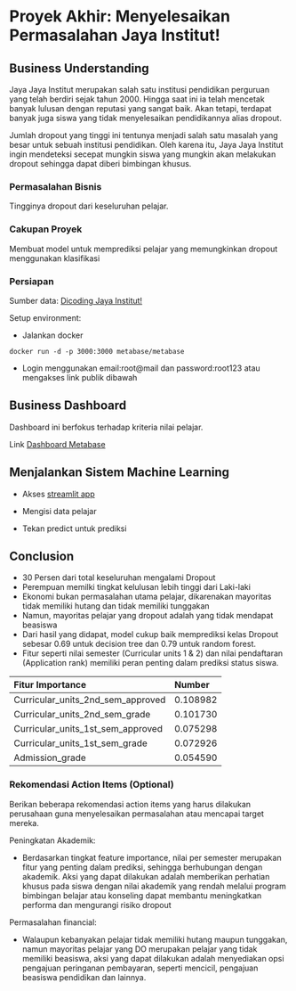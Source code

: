 # Proyek Akhir: Menyelesaikan Permasalahan Jaya Institut!

## Business Understanding

Jaya Jaya Institut merupakan salah satu institusi pendidikan perguruan yang telah berdiri sejak tahun 2000. Hingga saat ini ia telah mencetak banyak lulusan dengan reputasi yang sangat baik. Akan tetapi, terdapat banyak juga siswa yang tidak menyelesaikan pendidikannya alias dropout.

Jumlah dropout yang tinggi ini tentunya menjadi salah satu masalah yang besar untuk sebuah institusi pendidikan. Oleh karena itu, Jaya Jaya Institut ingin mendeteksi secepat mungkin siswa yang mungkin akan melakukan dropout sehingga dapat diberi bimbingan khusus.

### Permasalahan Bisnis

Tingginya dropout dari keseluruhan pelajar.

### Cakupan Proyek

Membuat model untuk memprediksi pelajar yang memungkinkan dropout menggunakan klasifikasi

### Persiapan

Sumber data: [Dicoding Jaya Institut!](https://raw.githubusercontent.com/dicodingacademy/dicoding_dataset/main/students_performance/data.csv)

Setup environment:

- Jalankan docker

```
docker run -d -p 3000:3000 metabase/metabase

```
- Login menggunakan email:root@mail dan password:root123 atau mengakses link publik dibawah

## Business Dashboard

Dashboard ini berfokus terhadap kriteria nilai pelajar.

Link [Dashboard Metabase](http://localhost:3000/public/dashboard/43c55b78-b0b3-4180-9158-37ee277c4154)

## Menjalankan Sistem Machine Learning

- Akses [streamlit app](https://numan-bpds-2.streamlit.app/)

- Mengisi data pelajar

- Tekan predict untuk prediksi

## Conclusion
- 30 Persen dari total keseluruhan mengalami Dropout
- Perempuan memilki tingkat kelulusan lebih tinggi dari Laki-laki
- Ekonomi bukan permasalahan utama pelajar, dikarenakan mayoritas tidak memiliki hutang dan tidak memiliki tunggakan
- Namun, mayoritas pelajar yang dropout adalah yang tidak mendapat beasiswa
- Dari hasil yang didapat, model cukup baik memprediksi kelas Dropout sebesar 0.69 untuk decision tree dan 0.79 untuk random forest.
- Fitur seperti nilai semester (Curricular units 1 & 2) dan nilai pendaftaran (Application rank) memiliki peran penting dalam prediksi status siswa.

 | Fitur Importance                   | Number    |
 |:-----------------------------------|:----------|
 | Curricular_units_2nd_sem_approved  |  0.108982 |
 |    Curricular_units_2nd_sem_grade  |  0.101730 |
 | Curricular_units_1st_sem_approved  |  0.075298 |
 |    Curricular_units_1st_sem_grade  |  0.072926 |
 |                   Admission_grade  |  0.054590 |


### Rekomendasi Action Items (Optional)

Berikan beberapa rekomendasi action items yang harus dilakukan perusahaan guna menyelesaikan permasalahan atau mencapai target mereka.

Peningkatan Akademik:
- Berdasarkan tingkat feature importance, nilai per semester merupakan fitur yang penting dalam prediksi, sehingga berhubungan dengan akademik. Aksi yang dapat dilakukan adalah memberikan perhatian khusus pada siswa dengan nilai akademik yang rendah melalui program bimbingan belajar atau konseling dapat membantu meningkatkan performa dan mengurangi risiko dropout

Permasalahan financial:
- Walaupun kebanyakan pelajar tidak memiliki hutang maupun tunggakan, namun mayoritas pelajar yang DO merupakan pelajar yang tidak memiliki beasiswa, aksi yang dapat dilakukan adalah menyediakan opsi pengajuan peringanan pembayaran, seperti mencicil, pengajuan beasiswa pendidikan dan lainnya.